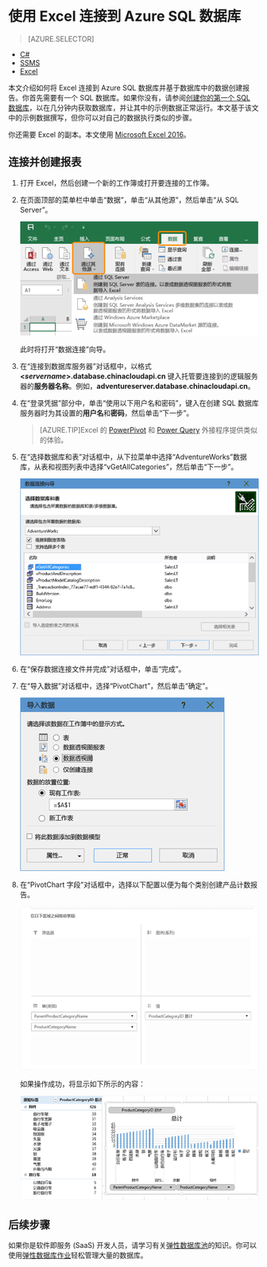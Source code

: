 <properties
	pageTitle="使用 Excel 连接到 Azure SQL 数据库"
	description="用于连接到 Azure SQL 数据库以生成报告和探索数据的 Excel 电子表格。"
	services="sql-database"
	documentationCenter=""
	authors="joseidz"
	manager="jeffreyg"
	editor="jeffreyg"/>


<tags
	ms.service="sql-database"
	ms.date="10/09/2015"
	wacn.date="11/12/2015"/>


# 使用 Excel 连接到 Azure SQL 数据库

> [AZURE.SELECTOR]
- [C#](/documentation/articles/sql-database-connect-query)
- [SSMS](/documentation/articles/sql-database-connect-query-ssms)
- [Excel](/documentation/articles/sql-database-connect-excel)

本文介绍如何将 Excel 连接到 Azure SQL 数据库并基于数据库中的数据创建报告。你首先需要有一个 SQL 数据库。如果你没有，请参阅[创建你的第一个 SQL 数据库](/documentation/articles/sql-database-get-started)，以在几分钟内获取数据库，并让其中的示例数据正常运行。本文基于该文中的示例数据撰写，但你可以对自己的数据执行类似的步骤。

你还需要 Excel 的副本。本文使用 [Microsoft Excel 2016](https://products.office.com/zh-CN/)。

## 连接并创建报表

1.	打开 Excel，然后创建一个新的工作簿或打开要连接的工作簿。

2.	在页面顶部的菜单栏中单击“数据”，单击“从其他源”，然后单击“从 SQL Server”。
	
	![选择数据源](./media/sql-database-connect-excel/excel_data_source.png)

	此时将打开“数据连接”向导。

3.	在“连接到数据库服务器”对话框中，以格式 **<*servername*>.database.chinacloudapi.cn** 键入托管要连接到的逻辑服务器的**服务器名称**。例如，**adventureserver.database.chinacloudapi.cn**。

4.	在“登录凭据”部分中，单击“使用以下用户名和密码”，键入在创建 SQL 数据库服务器时为其设置的**用户名**和**密码**，然后单击“下一步”。

	> [AZURE.TIP]Excel 的 [PowerPivot](https://www.microsoft.com/download/details.aspx?id=102) 和 [Power Query](https://www.microsoft.com/download/details.aspx?id=39379) 外接程序提供类似的体验。

5. 在“选择数据库和表”对话框中，从下拉菜单中选择“AdventureWorks”数据库，从表和视图列表中选择“vGetAllCategories”，然后单击“下一步”。

	![选择数据库和表][5]

6. 在“保存数据连接文件并完成”对话框中，单击“完成”。

7. 在“导入数据”对话框中，选择“PivotChart”，然后单击“确定”。

	![选择“导入数据”][2]

8. 在“PivotChart 字段”对话框中，选择以下配置以便为每个类别创建产品计数报告。

	![配置][3]

	如果操作成功，将显示如下所示的内容：

	![成功][4]

## 后续步骤

如果你是软件即服务 (SaaS) 开发人员，请学习有关[弹性数据库池](/documentation/articles/sql-database-elastic-pool)的知识。你可以使用[弹性数据库作业](/documentation/articles/sql-database-elastic-jobs-overview)轻松管理大量的数据库。

<!--Image references-->
[1]: ./media/sql-database-connect-excel/connect-to-database-server.png
[2]: ./media/sql-database-connect-excel/import-data.png
[3]: ./media/sql-database-connect-excel/power-pivot.png
[4]: ./media/sql-database-connect-excel/power-pivot-results.png
[5]: ./media/sql-database-connect-excel/select-database-and-table.png

<!---HONumber=79-->